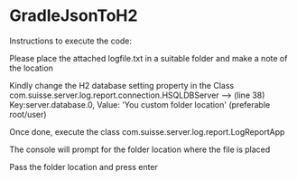 # GradleJsonToH2

Instructions to execute the code:

Please place the attached logfile.txt in a suitable folder and make a note of the location

Kindly change the H2 database setting property in the Class com.suisse.server.log.report.connection.HSQLDBServer --> (line 38) Key:server.database.0, Value: 'You custom folder location' (preferable root/user)

Once done, execute the class com.suisse.server.log.report.LogReportApp

The console will prompt for the folder location where the file is placed

Pass the folder location and press enter

